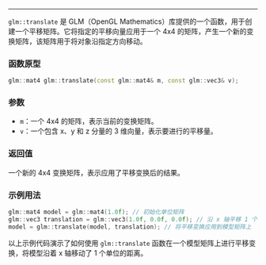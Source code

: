 
----
`glm::translate` 是 GLM（OpenGL Mathematics）库提供的一个函数，用于创建一个平移矩阵。它将指定的平移向量应用于一个 4x4 的矩阵，产生一个新的变换矩阵，该矩阵用于将对象沿指定方向移动。

### 函数原型
```cpp
glm::mat4 glm::translate(const glm::mat4& m, const glm::vec3& v);
```

### 参数
- `m`：一个 4x4 的矩阵，表示当前的变换矩阵。
- `v`：一个包含 x、y 和 z 分量的 3 维向量，表示要进行的平移量。

### 返回值
一个新的 4x4 变换矩阵，表示应用了平移变换后的结果。

### 示例用法
```cpp
glm::mat4 model = glm::mat4(1.0f); // 初始化单位矩阵
glm::vec3 translation = glm::vec3(1.0f, 0.0f, 0.0f); // 沿 x 轴平移 1 个单位
model = glm::translate(model, translation); // 将平移变换应用到模型矩阵上
```

以上示例代码演示了如何使用 `glm::translate` 函数在一个模型矩阵上进行平移变换，将模型沿着 x 轴移动了 1 个单位的距离。